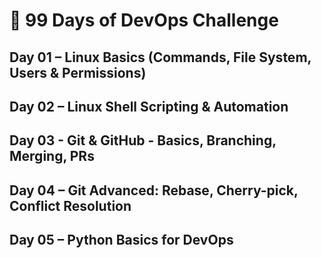 
# 🚀 99 Days of DevOps Challenge

**Day 01 – Linux Basics (Commands, File System, Users & Permissions)**
---
**Day 02 – Linux Shell Scripting & Automation** 
---
**Day 03 - Git & GitHub - Basics, Branching, Merging, PRs**
---
**Day 04 – Git Advanced: Rebase, Cherry-pick, Conflict Resolution**
---
**Day 05 – Python Basics for DevOps** 
---